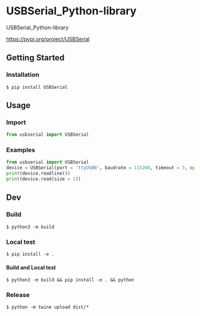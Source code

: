 # USBSerial_Python-library
USBSerial_Python-library


https://pypi.org/project/USBSerial

## Getting Started

### Installation
```
$ pip install USBSerial
```

## Usage

### Import
```python
from usbserial import USBSerial
```

### Examples
```python
from usbserial import USBSerial
device = USBSerial(port = 'ttyUSB0', baudrate = 115200, timeout = 3, open = True)
print(device.readline())
print(device.read(size = 1))
```


## Dev

### Build
```
$ python3 -m build
```

### Local test
```
$ pip install -e .
```

#### Build and Local test
```
$ python3 -m build && pip install -e . && python
```

### Release
```
$ python -m twine upload dist/*
```


